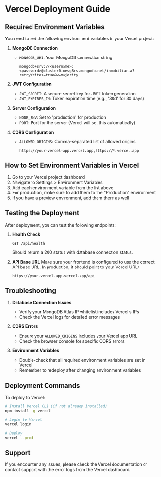 # Vercel Deployment Guide

## Required Environment Variables

You need to set the following environment variables in your Vercel project:

1. **MongoDB Connection**
   - `MONGODB_URI`: Your MongoDB connection string
     ```
     mongodb+srv://<username>:<password>@cluster0.nesg8rs.mongodb.net/inmobiliaria?retryWrites=true&w=majority
     ```

2. **JWT Configuration**
   - `JWT_SECRET`: A secure secret key for JWT token generation
   - `JWT_EXPIRES_IN`: Token expiration time (e.g., '30d' for 30 days)

3. **Server Configuration**
   - `NODE_ENV`: Set to 'production' for production
   - `PORT`: Port for the server (Vercel will set this automatically)

4. **CORS Configuration**
   - `ALLOWED_ORIGINS`: Comma-separated list of allowed origins
     ```
     https://your-vercel-app.vercel.app,https://*.vercel.app
     ```

## How to Set Environment Variables in Vercel

1. Go to your Vercel project dashboard
2. Navigate to Settings > Environment Variables
3. Add each environment variable from the list above
4. For production, make sure to add them to the "Production" environment
5. If you have a preview environment, add them there as well

## Testing the Deployment

After deployment, you can test the following endpoints:

1. **Health Check**
   ```
   GET /api/health
   ```
   Should return a 200 status with database connection status.

2. **API Base URL**
   Make sure your frontend is configured to use the correct API base URL. In production, it should point to your Vercel URL:
   ```
   https://your-vercel-app.vercel.app/api
   ```

## Troubleshooting

1. **Database Connection Issues**
   - Verify your MongoDB Atlas IP whitelist includes Vercel's IPs
   - Check the Vercel logs for detailed error messages

2. **CORS Errors**
   - Ensure your `ALLOWED_ORIGINS` includes your Vercel app URL
   - Check the browser console for specific CORS errors

3. **Environment Variables**
   - Double-check that all required environment variables are set in Vercel
   - Remember to redeploy after changing environment variables

## Deployment Commands

To deploy to Vercel:

```bash
# Install Vercel CLI (if not already installed)
npm install -g vercel

# Login to Vercel
vercel login

# Deploy
vercel --prod
```

## Support

If you encounter any issues, please check the Vercel documentation or contact support with the error logs from the Vercel dashboard.
